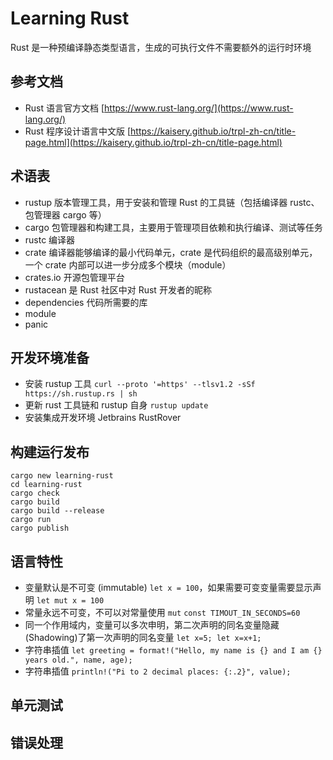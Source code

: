 # Learning Rust

Rust 是一种预编译静态类型语言，生成的可执行文件不需要额外的运行时环境

## 参考文档
- Rust 语言官方文档 [https://www.rust-lang.org/](https://www.rust-lang.org/)
- Rust 程序设计语言中文版 [https://kaisery.github.io/trpl-zh-cn/title-page.html](https://kaisery.github.io/trpl-zh-cn/title-page.html)

## 术语表

- rustup 版本管理工具，用于安装和管理 Rust 的工具链（包括编译器 rustc、包管理器 cargo 等）
- cargo 包管理器和构建工具，主要用于管理项目依赖和执行编译、测试等任务
- rustc 编译器
- crate 编译器能够编译的最小代码单元，crate 是代码组织的最高级别单元，一个 crate 内部可以进一步分成多个模块（module）
- crates.io 开源包管理平台
- rustacean 是 Rust 社区中对 Rust 开发者的昵称
- dependencies 代码所需要的库
- module 
- panic 

## 开发环境准备

- 安装 rustup 工具 `curl --proto '=https' --tlsv1.2 -sSf https://sh.rustup.rs | sh`
- 更新 rust 工具链和 rustup 自身 `rustup update`
- 安装集成开发环境 Jetbrains RustRover

## 构建运行发布

```shell
cargo new learning-rust
cd learning-rust
cargo check
cargo build
cargo build --release
cargo run
cargo publish
```

## 语言特性

- 变量默认是不可变 (immutable) `let x = 100`，如果需要可变变量需要显示声明 `let mut x = 100`
- 常量永远不可变，不可以对常量使用 `mut` `const TIMOUT_IN_SECONDS=60`
- 同一个作用域内，变量可以多次申明，第二次声明的同名变量隐藏(Shadowing)了第一次声明的同名变量 `let x=5; let x=x+1;`
- 字符串插值 `let greeting = format!("Hello, my name is {} and I am {} years old.", name, age);`
- 字符串插值 `println!("Pi to 2 decimal places: {:.2}", value);`

## 单元测试



## 错误处理


